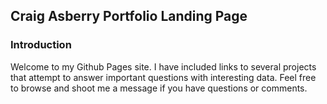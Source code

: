 ## Craig Asberry Portfolio Landing Page

### Introduction

Welcome to my Github Pages site. I have included links to several projects that attempt to answer important questions with interesting data. Feel free to browse and shoot me a message if you have questions or comments.

<!-- img src="images/demo.gif?raw=true" -->
